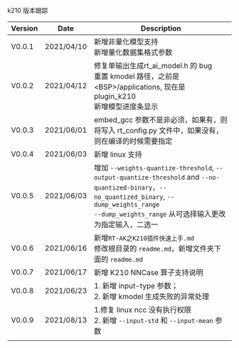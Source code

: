 <!--
 * @Author: lebhoryi@gmail.com
 * @Date: 2021-08-13 09:40:00
 * @LastEditors: lebhoryi@gmail.com
 * @LastEditTime: 2021-08-13 11:02:52
 * @Version: V0.0.1
 * @FilePath: /RT-AK/RT-AK/rt_ai_tools/platforms/plugin_k210/docs/version.md
 * @Description: 
-->
k210 版本跟踪

| Version | Date       | Description                                                  |
| ------- | ---------- | ------------------------------------------------------------ |
| V0.0.1  | 2021/04/10 | 新增非量化模型支持<br>新增量化数据集格式参数                 |
| V0.0.2  | 2021/04/12 | 修复单输出生成rt_ai_model.h 的 bug<br>重置 kmodel 路径，之前是 \<BSP>/applications, 现在是 plugin_k210<br>新增模型进度条显示 |
| V0.0.3 | 2021/06/01 |  embed_gcc 参数不是非必须，如果有，则将写入 rt_config.py 文件中，如果没有，则在编译的时候需要指定                                                            |
| V0.0.4  | 2021/06/03 | 新增 linux 支持                                              |
| V0.0.5 | 2021/06/03| 增加 `--weights-quantize-threshold`, `--output-quantize-threshold` and `--no-quantized-binary`，`--no_quantized_binary`, `--dump_weights_range`<br>`--dump_weights_range` 从可选择输入更改为指定输入，二选一 |
| V0.0.6 | 2021/06/16 | 新增`RT-AK之K210插件快速上手.md` <br>修改根目录的 `readme.md`，新增文件夹下面的 `readme.md` |
| V0.0.7 | 2021/06/17 | 新增 K210 NNCase 算子支持说明 |
| V0.0.8 | 2021/06/23 | 1. 新增 input-type 参数；<br>2. 新增 kmodel 生成失败的异常处理 |
| V0.0.9 | 2021/08/13 | 1.修复 linux ncc 没有执行权限<br>2. 新增 `--input-std` 和 `--input-mean` 参数 |
|  |  |  |

